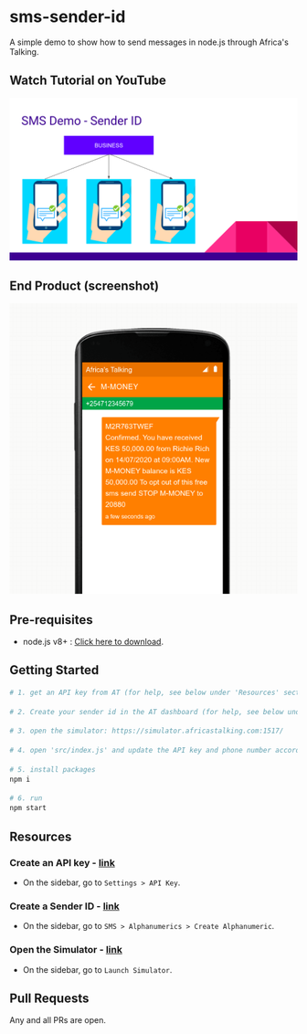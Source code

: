 # sms-sender-id

A simple demo to show how to send messages in node.js through Africa's Talking.

## Watch Tutorial on YouTube

[![Watch Tutorial on YouTube](assets/images/youtube.png?raw=true)](https://www.youtube.com/watch?v=DW8Wqnc5_I8)

## End Product (screenshot)

![screenshot](assets/images/screenshot.png?raw=true)

## Pre-requisites

- node.js v8+ : [Click here to download](https://nodejs.org/en/download/).

## Getting Started

```bash
# 1. get an API key from AT (for help, see below under 'Resources' section)

# 2. Create your sender id in the AT dashboard (for help, see below under 'Resources' section)

# 3. open the simulator: https://simulator.africastalking.com:1517/

# 4. open 'src/index.js' and update the API key and phone number accordingly

# 5. install packages
npm i

# 6. run
npm start
```

## Resources

### Create an API key - [link](https://account.africastalking.com/apps/sandbox/settings/key)

- On the sidebar, go to `Settings > API Key`.

### Create a Sender ID - [link](https://account.africastalking.com/apps/sandbox/sms/alphanumerics/create)

- On the sidebar, go to `SMS > Alphanumerics > Create Alphanumeric`.

### Open the Simulator - [link](https://simulator.africastalking.com:1517/)

- On the sidebar, go to `Launch Simulator`.

## Pull Requests

Any and all PRs are open.
